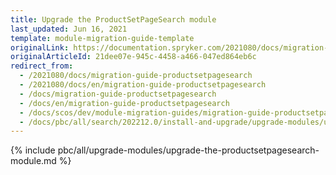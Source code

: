 ```yaml
---
title: Upgrade the ProductSetPageSearch module
last_updated: Jun 16, 2021
template: module-migration-guide-template
originalLink: https://documentation.spryker.com/2021080/docs/migration-guide-productsetpagesearch
originalArticleId: 21dee07e-945c-4458-a466-047ed864eb6c
redirect_from:
  - /2021080/docs/migration-guide-productsetpagesearch
  - /2021080/docs/en/migration-guide-productsetpagesearch
  - /docs/migration-guide-productsetpagesearch
  - /docs/en/migration-guide-productsetpagesearch
  - /docs/scos/dev/module-migration-guides/migration-guide-productsetpagesearch.html
  - /docs/pbc/all/search/202212.0/install-and-upgrade/upgrade-modules/upgrade-the-productsetpagesearch-module.html
---
```

{% include pbc/all/upgrade-modules/upgrade-the-productsetpagesearch-module.md %} <!-- To edit, see /_includes/pbc/all/upgrade-modules/upgrade-the-productsetpagesearch-module.md -->
